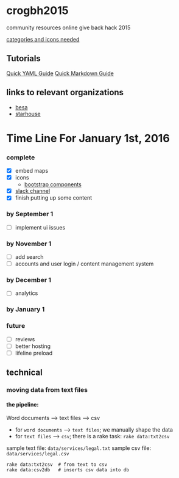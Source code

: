# crogbh2015
community resources online give back hack 2015

[categories and icons needed](notes/categories.md)

## Tutorials
[Quick YAML Guide](guides/yaml.md)
[Quick Markdown Guide](guides/markdown.md)

## links to relevant organizations
- [besa](http://www.givebesa.org/)
- [starhouse](http://www.osustarhouse.com/About/Mission-and-Vision.aspx)

# Time Line For January 1st, 2016

### complete
- [x] embed maps
- [x] icons
  - [bootstrap components](http://getbootstrap.com/components/)
- [x] [slack channel](https://onesourcecommunity.slack.com/messages/general/)
- [x] finish putting up some content

### by September 1
- [ ] implement ui issues

### by November 1
- [ ] add search
- [ ] accounts and user login / content management system

### by December 1
- [ ] analytics

### by January 1

### future
- [ ] reviews
- [ ] better hosting
- [ ] lifeline preload

## technical
### moving data from text files
#### the pipeline:
Word documents --> text files --> csv

- for `word documents` --> `text files`; we manually shape the data
- for `text files` --> `csv`; there is a rake task: `rake data:txt2csv`

sample text file: `data/services/legal.txt`
sample csv file: `data/services/legal.csv`

```
rake data:txt2csv  # from text to csv
rake data:csv2db   # inserts csv data into db
```
